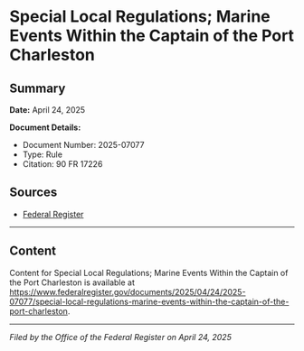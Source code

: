 # Special Local Regulations; Marine Events Within the Captain of the Port Charleston

## Summary

**Date:** April 24, 2025

**Document Details:**
- Document Number: 2025-07077
- Type: Rule
- Citation: 90 FR 17226

## Sources
- [Federal Register](https://www.federalregister.gov/documents/2025/04/24/2025-07077/special-local-regulations-marine-events-within-the-captain-of-the-port-charleston)

---

## Content

Content for Special Local Regulations; Marine Events Within the Captain of the Port Charleston is available at https://www.federalregister.gov/documents/2025/04/24/2025-07077/special-local-regulations-marine-events-within-the-captain-of-the-port-charleston.

---

*Filed by the Office of the Federal Register on April 24, 2025*
